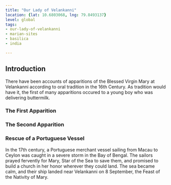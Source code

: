 ```yaml
---
title: "Our Lady of Velankanni"
location: {lat: 10.6803068, lng: 79.8493137}
level: global
tags: 
- our-lady-of-velankanni
- marian-sites
- basilica
- india

---
```


## Introduction

There have been accounts of apparitions of the Blessed Virgin Mary at Velankanni according to oral tradition in the 16th Century. As tradition would have it, the first of many apparitions occured to a young boy who was delivering buttermilk. 


### The First Apparition


### The Second Apparition


### Rescue of a Portuguese Vessel

In the 17th century, a Portuguese merchant vessel sailing from Macau to Ceylon was caught in a severe storm in the Bay of Bengal. The sailors prayed fervently for Mary, Star of the Sea to save them, and promised to build a church in her honor wherever they could land. The sea became calm, and their ship landed near Velankanni on 8 September, the Feast of the Nativity of Mary. 

